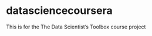 datasciencecoursera
===================

This is for the The Data Scientist’s Toolbox course project

